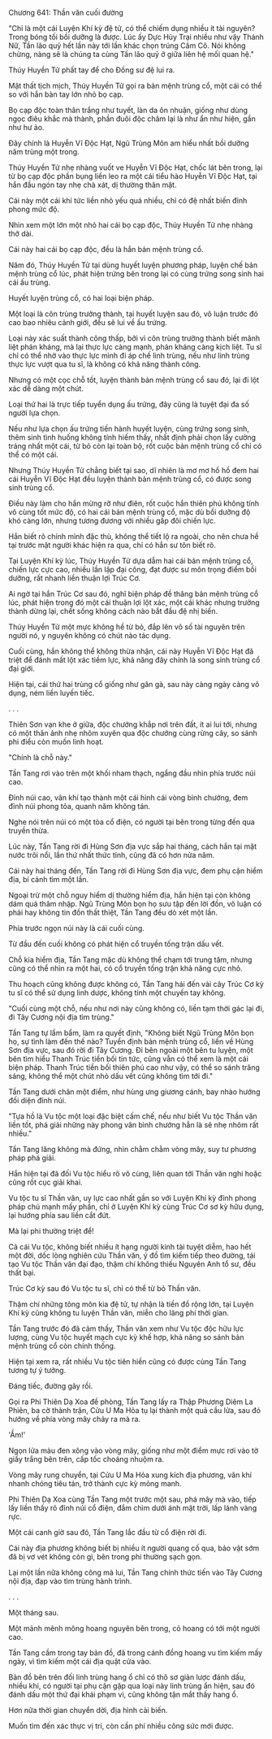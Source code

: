 




Chương 641: Thần văn cuối đường


"Chỉ là một cái Luyện Khí kỳ đệ tử, có thể chiếm dụng nhiều ít tài nguyên? Trong bóng tối bồi dưỡng là được. Lúc ấy Dực Hủy Trại nhiều như vậy Thánh Nữ, Tần lão quỷ hết lần này tới lần khác chọn trúng Câm Cô. Nói không chừng, nàng sẽ là chúng ta cùng Tần lão quỷ ở giữa liên hệ mối quan hệ."

Thúy Huyền Tử phất tay để cho Đồng sư đệ lui ra.

Mật thất tịch mịch, Thúy Huyền Tử gọi ra bản mệnh trùng cổ, một cái có thể so với hắn bàn tay lớn nhỏ bọ cạp.

Bọ cạp độc toàn thân trắng như tuyết, làn da ôn nhuận, giống như dùng ngọc điêu khắc mà thành, phần đuôi độc châm lại là như ẩn như hiện, gần như hư ảo.

Đây chính là Huyễn Vĩ Độc Hạt, Ngũ Trùng Môn am hiểu nhất bồi dưỡng năm trùng một trong.

Thúy Huyền Tử nhẹ nhàng vuốt ve Huyễn Vĩ Độc Hạt, chốc lát bên trong, lại từ bọ cạp độc phần bụng liền leo ra một cái tiểu hào Huyễn Vĩ Độc Hạt, tại hắn đầu ngón tay nhẹ chà xát, dị thường thân mật.

Cái này một cái khí tức liền nhỏ yếu quá nhiều, chỉ có đệ nhất biến đỉnh phong mức độ.

Nhìn xem một lớn một nhỏ hai cái bọ cạp độc, Thúy Huyền Tử nhẹ nhàng thở dài.

Cái này hai cái bọ cạp độc, đều là hắn bản mệnh trùng cổ.

Năm đó, Thúy Huyền Tử tại dùng huyết luyện phương pháp, luyện chế bản mệnh trùng cổ lúc, phát hiện trứng bên trong lại có cùng trứng song sinh hai cái ấu trùng.

Huyết luyện trùng cổ, có hai loại biện pháp.

Một loại là côn trùng trưởng thành, tại huyết luyện sau đó, vô luận trước đó cao bao nhiêu cảnh giới, đều sẽ lui về ấu trứng.

Loại này xác suất thành công thấp, bởi vì côn trùng trưởng thành biết mãnh liệt phản kháng, mà lại thực lực càng mạnh, phản kháng càng kịch liệt. Tu sĩ chỉ có thể nhờ vào thực lực mình đi áp chế linh trùng, nếu như linh trùng thực lực vượt qua tu sĩ, là không có khả năng thành công.

Nhưng có một cọc chỗ tốt, luyện thành bản mệnh trùng cổ sau đó, lại đi lột xác dễ dàng một chút.

Loại thứ hai là trực tiếp tuyển dụng ấu trứng, đây cũng là tuyệt đại đa số người lựa chọn.

Nếu như lựa chọn ấu trứng tiến hành huyết luyện, cùng trứng song sinh, thêm sinh tình huống không tính hiếm thấy, nhất định phải chọn lấy cường tráng nhất một cái, từ bỏ còn lại toàn bộ, rốt cuộc bản mệnh trùng cổ chỉ có thể có một cái.

Nhưng Thúy Huyền Tử chẳng biết tại sao, dĩ nhiên là mơ mơ hồ hồ đem hai cái Huyễn Vĩ Độc Hạt đều luyện thành bản mệnh trùng cổ, có được song sinh trùng cổ.

Điều này làm cho hắn mừng rỡ như điên, rốt cuộc hắn thiên phú không tính vô cùng tốt mức độ, có hai cái bản mệnh trùng cổ, mặc dù bồi dưỡng độ khó càng lớn, nhưng tương đương với nhiều gấp đôi chiến lực.

Hắn biết rõ chính mình đặc thù, không thể tiết lộ ra ngoài, cho nên chưa hề tại trước mặt người khác hiện ra qua, chỉ có hắn sư tôn biết rõ.

Tại Luyện Khí kỳ lúc, Thúy Huyền Tử dựa dẫm hai cái bản mệnh trùng cổ, chiến lực cực cao, nhiều lần lập đại công, đạt được sư môn trọng điểm bồi dưỡng, rất nhanh liền thuận lợi Trúc Cơ.

Ai ngờ tại hắn Trúc Cơ sau đó, nghĩ biện pháp đề thăng bản mệnh trùng cổ lúc, phát hiện trong đó một cái thuận lợi lột xác, một cái khác nhưng trưởng thành dừng lại, chết sống không cách nào bắt đầu đệ nhị biến.

Thúy Huyền Tử một mực không hề từ bỏ, đắp lên vô số tài nguyên trên người nó, y nguyên không có chút nào tác dụng.

Cuối cùng, hắn không thể không thừa nhận, cái này Huyễn Vĩ Độc Hạt đã triệt để đánh mất lột xác tiềm lực, khả năng đây chính là song sinh trùng cổ đại giới.

Hiện tại, cái thứ hai trùng cổ giống như gân gà, sau này càng ngày càng vô dụng, ném liền luyến tiếc.

. . .

Thiên Sơn vạn khe ở giữa, độc chướng khắp nơi trên đất, ít ai lui tới, nhưng có một thân ảnh nhẹ nhõm xuyên qua độc chướng cùng rừng cây, so sánh phi điểu còn muốn linh hoạt.

"Chính là chỗ này."

Tần Tang rơi vào trên một khối nham thạch, ngẩng đầu nhìn phía trước núi cao.

Đỉnh núi cao, vân khí tạo thành một cái hình cái vòng bình chướng, đem đỉnh núi phong tỏa, quanh năm không tán.

Nghe nói trên núi có một tòa cổ điện, có người tại bên trong từng đến qua truyền thừa.

Lúc này, Tần Tang rời đi Hùng Sơn địa vực sắp hai tháng, cách hắn tại mặt nước trôi nổi, lần thứ nhất thức tỉnh, cũng đã có hơn nửa năm.

Cái này hai tháng đến, Tần Tang rời đi Hùng Sơn địa vực, đem phụ cận hiểm địa, bí cảnh tìm một lần.

Ngoại trừ một chỗ nguy hiểm dị thường hiểm địa, hắn hiện tại còn không dám quá thâm nhập. Ngũ Trùng Môn bọn họ sưu tập đến lời đồn, vô luận có phải hay không tin đồn thất thiệt, Tần Tang đều dò xét một lần.

Phía trước ngọn núi này là cái cuối cùng.

Từ đầu đến cuối không có phát hiện cổ truyền tống trận dấu vết.

Chỗ kia hiểm địa, Tần Tang mặc dù không thể chạm tới trung tâm, nhưng cũng có thể nhìn ra một hai, có cổ truyền tống trận khả năng cực nhỏ.

Thu hoạch cũng không được không có, Tần Tang hái đến vài cây Trúc Cơ kỳ tu sĩ có thể sử dụng linh dược, không tính một chuyến tay không.

"Cuối cùng một chỗ, nếu như nơi này cũng không có, liền tạm thời gác lại đi, đi Tây Cương nội địa tìm trùng."

Tần Tang tự lẩm bẩm, làm ra quyết định, "Không biết Ngũ Trùng Môn bọn họ, sự tình làm đến thế nào? Tuyển định bản mệnh trùng cổ, liền về Hùng Sơn địa vực, sau đó rời đi Tây Cương. Đi bên ngoài một bên tu luyện, một bên tìm hiểu Thanh Trúc tiền bối tin tức, cũng vẫn có thể xem là một cái biện pháp. Thanh Trúc tiền bối thiên phú cao như vậy, có thể so sánh trăng sáng, không thể một chút nhỏ dấu vết cũng không tìm tới đi."

Tần Tang dưới chân một điểm, như hùng ưng giương cánh, bay nhào hướng đối diện đỉnh núi.

"Tựa hồ là Vu tộc một loại đặc biệt cấm chế, nếu như biết Vu tộc Thần văn liền tốt, phá giải những này phong vân bình chướng hẳn là sẽ nhẹ nhõm rất nhiều."

Tần Tang lăng không mà đứng, nhìn chằm chằm vòng mây, suy tư phương pháp phá giải.

Hắn hiện tại đã đối Vu tộc hiểu rõ vô cùng, liên quan tới Thần văn nghi hoặc cũng rốt cục giải khai.

Vu tộc tu sĩ Thần văn, uy lực cao nhất gần so với Luyện Khí kỳ đỉnh phong pháp chú mạnh mấy phần, chỉ ở Luyện Khí kỳ cùng Trúc Cơ sơ kỳ hữu dụng, lại hướng phía sau liền cắt đứt.

Mà lại phi thường triệt để!

Cả cái Vu tộc, không biết nhiều ít hạng người kinh tài tuyệt diễm, hao hết một đời, dốc lòng nghiên cứu Thần văn, ý đồ tìm kiếm tiếp theo đường, tái tạo Vu tộc Thần văn đại đạo, thậm chí không thiếu Nguyên Anh tổ sư, đều thất bại.

Trúc Cơ kỳ sau đó Vu tộc tu sĩ, chỉ có thể từ bỏ Thần văn.

Thậm chí những tông môn kia đệ tử, tự nhận là tiền đồ rộng lớn, tại Luyện Khí kỳ cũng không tu luyện Thần văn, miễn cho lãng phí thời gian.

Tần Tang trước đó đã cảm thấy, Thần văn xem như Vu tộc độc hữu lực lượng, cùng Vu tộc huyết mạch cực kỳ khế hợp, khả năng so sánh bản mệnh trùng cổ còn chính thống.

Hiện tại xem ra, rất nhiều Vu tộc tiên hiền cũng có được cùng Tần Tang tương tự ý tưởng.

Đáng tiếc, đường gãy rồi.

Gọi ra Phi Thiên Dạ Xoa đề phòng, Tần Tang lấy ra Thập Phương Diêm La Phiên, ba cờ thành trận, Cửu U Ma Hỏa tụ lại thành một quả cầu lửa, sau đó hướng về phía vòng mây chảy ra mà ra.

'Ầm!'

Ngọn lửa màu đen xông vào vòng mây, giống như một điểm mực rơi vào tờ giấy trắng bên trên, cấp tốc choáng nhuộm ra.

Vòng mây rung chuyển, tại Cửu U Ma Hỏa xung kích địa phương, vân khí nhanh chóng tiêu tán, trở thành cực kỳ mỏng manh.

Phi Thiên Dạ Xoa cùng Tần Tang một trước một sau, phá mây mà vào, tiếp lấy liền thấy rõ đỉnh núi cổ điện, đắm chìm dưới ánh mặt trời, lấp lánh vàng rực.

Một cái canh giờ sau đó, Tần Tang lắc đầu từ cổ điện rời đi.

Cái này địa phương không biết bị nhiều ít người quang cố qua, bảo vật sớm đã bị vơ vét không còn gì, bên trong phi thường sạch gọn.

Lại một lần nữa không công mà lui, Tần Tang chính thức tiến vào Tây Cương nội địa, đạp vào tìm trùng hành trình.

. . .

Một tháng sau.

Một mảnh mênh mông hoang nguyên bên trong, cỏ hoang có tới một người cao.

Tần Tang cầm trong tay bản đồ, đã trong cánh đồng hoang vu tìm kiếm mấy ngày, vì tìm kiếm một cái địa quật cửa vào.

Bản đồ bên trên đối linh trùng hang ổ chỉ có thô sơ giản lược đánh dấu, nhiều khi, có người tại phụ cận gặp qua loại này linh trùng ẩn hiện, sau đó đánh dấu một thứ đại khái phạm vi, cũng không tận mắt thấy hang ổ.

Hơn nữa thời gian chuyển dời, địa hình cải biến.

Muốn tìm đến xác thực vị trí, còn cần phí nhiều công sức mới được.




